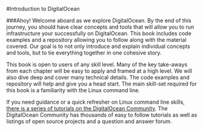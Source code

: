 #Introduction to DigitalOcean

###Ahoy! 
Welcome aboard as we explore DigitalOcean. By the end of this journey, you should have clear concepts and tools that will allow you to run infrastructure your successfully on DigitalOcean. This book includes code examples and a repository allowing you to follow along with the material covered. Our goal is to not only introduce and explain individual concepts and tools, but to tie everything together in one cohesive story.

This book is open to users of any skill level. Many of the key take-aways from each chapter will be easy to apply and framed at a high level. We will also dive deep and cover many technical details. The code examples and repository will help and give you a head start. The main skill-set required for this book is a familiarity with the Linux command line. 

If you need guidance or a quick refresher on Linux command line skills, [there is a series of tutorials on the DigitalOcean Community](https://www.digitalocean.com/community/tutorial_series/getting-started-with-linux). The DigitalOcean Community has thousands of easy to follow tutorials as well as listings of open source projects and a question and answer forum.

